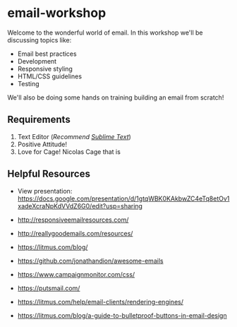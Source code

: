 # email-workshop

Welcome to the wonderful world of email. In this workshop we'll be discussing topics like:

* Email best practices 
* Development
* Responsive styling
* HTML/CSS guidelines
* Testing 

We'll also be doing some hands on training building an email from scratch!  

## Requirements
1. Text Editor (_Recommend [Sublime Text](https://www.sublimetext.com/3)_)
2. Positive Attitude!
3. Love for Cage! Nicolas Cage that is


## Helpful Resources 

* View presentation: https://docs.google.com/presentation/d/1gtqWBK0KAkbwZC4eTq8etOv1xadeXcraNpKdVVdZ6G0/edit?usp=sharing

* http://responsiveemailresources.com/
* http://reallygoodemails.com/resources/
* https://litmus.com/blog/
* https://github.com/jonathandion/awesome-emails
* https://www.campaignmonitor.com/css/
* https://putsmail.com/
* https://litmus.com/help/email-clients/rendering-engines/
* https://litmus.com/blog/a-guide-to-bulletproof-buttons-in-email-design
